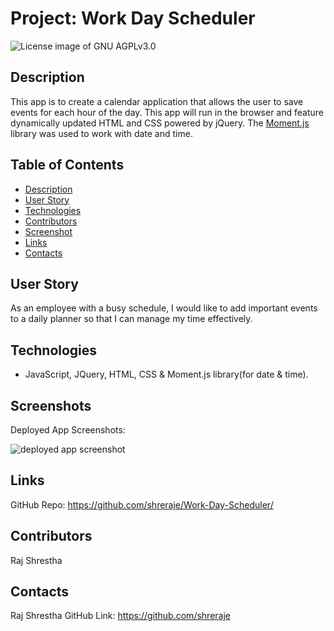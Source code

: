 # Project: Work Day Scheduler

<img src="https://img.shields.io/badge/License-GNU AGPLv3.0-blue.svg" alt="License image of GNU AGPLv3.0" />
  
## Description
This app is to create a calendar application that allows the user to save events for each hour of the day. This app will run in the browser and feature dynamically updated HTML and CSS powered by jQuery. The [Moment.js](https://momentjs.com/) library was used to work with date and time. 

## Table of Contents
* [Description](#description)
* [User Story](#userstory)
* [Technologies](#technologies)
* [Contributors](#contributors)
* [Screenshot](#screenshot)
* [Links](#links)
* [Contacts](#contacts)

## User Story
As an employee with a busy schedule, I would like to add important events to a daily planner so that I can manage my time effectively.

## Technologies
- JavaScript, JQuery, HTML, CSS & Moment.js library(for date & time).

## Screenshots
Deployed App Screenshots:

![deployed app screenshot](https://user-images.githubusercontent.com/61192734/98587903-ad61f080-227f-11eb-952b-f998ed3a15e8.png)

## Links
GitHub Repo: https://github.com/shreraje/Work-Day-Scheduler/

## Contributors
Raj Shrestha

## Contacts
Raj Shrestha 
GitHub Link: https://github.com/shreraje

